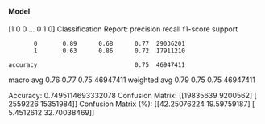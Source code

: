 #### Model
[1 0 0 ... 0 1 0]
Classification Report:
              precision    recall  f1-score   support

           0       0.89      0.68      0.77  29036201
           1       0.63      0.86      0.72  17911210

    accuracy                           0.75  46947411
   macro avg       0.76      0.77      0.75  46947411
weighted avg       0.79      0.75      0.75  46947411

Accuracy: 0.7495114693332078
Confusion Matrix:
[[19835639  9200562]
 [ 2559226 15351984]]
Confusion Matrix (%):
[[42.25076224 19.59759187]
 [ 5.4512612  32.70038469]]
